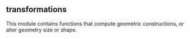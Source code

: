 ## transformations

<div class="badge core"></div>

This module contains functions that compute geometric constructions, or alter geometry size or shape.